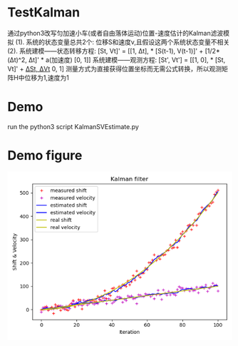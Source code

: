 # TestKalman

通过python3改写匀加速小车(或者自由落体运动)位置-速度估计的Kalman滤波模拟
(1). 系统的状态变量总共2个: 位移S和速度v,且假设这两个系统状态变量不相关
(2). 系统建模——状态转移方程:
            [St, Vt]' = [[1, Δt], *  [S(t-1), V(t-1)]' + [1/2*(Δt)^2, Δt]' * a(加速度)
                         [0, 1]]
     系统建模——观测方程:
            [St', Vt'] = [[1, 0], * [St, Vt]' + [ΔSt, ΔVt](误差或噪声)
                           0, 1] 
            测量方式为直接获得位置坐标而无需公式转换，所以观测矩阵H中位移为1,速度为1

# Demo
run the python3 script KalmanSVEstimate.py

# Demo figure
![image](https://github.com/CaptainEven/TestKalman/blob/master/shift_velociity.png)
